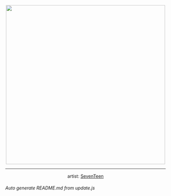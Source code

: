 
<p align="center">
  <img width="500" src="https://nekos.best/api/v2/neko/0156.png">
  <hr/>
  <center>
    artist: <a href="https://www.pixiv.net/en/artworks/77803281">SevenTeen</a>
  </center>
</p>


###### Auto generate README.md from update.js

